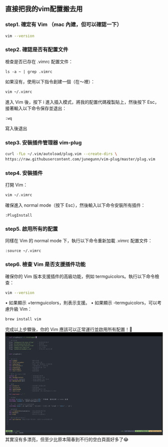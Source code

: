 ## 直接把我的vim配置搬去用

### step1. 確定有 Vim （mac 內建，但可以確認一下）
```bash
vim --version
```

### step2. 確認是否有配置文件
檢查是否已存在 .vimrc 配置文件：
```
ls -a ~ | grep .vimrc
```
如果沒有，使用以下指令創建一個（在～裡）：
```bash
vim ~/.vimrc
```
進入 Vim 後，按下 i 進入插入模式，將我的配置代碼複製貼上，然後按下 Esc，接著輸入以下命令保存並退出：

```vim
:wq
```
寫入後退出

### step3. 安裝插件管理器 vim-plug
```bash
curl -fLo ~/.vim/autoload/plug.vim --create-dirs \
https://raw.githubusercontent.com/junegunn/vim-plug/master/plug.vim
```

### step4. 安裝插件
打開 Vim：
```bash
vim ~/.vimrc
```
確保進入 normal mode（按下 Esc），然後輸入以下命令安裝所有插件：
```vim
:PlugInstall
```

### step5. 啟用所有的配置
同樣在 Vim 的 normal mode 下，執行以下命令重新加載 .vimrc 配置文件：
```vim
:source ~/.vimrc
```

### step6. 檢查 Vim 是否支援插件功能
確保你的 Vim 版本支援插件的高級功能，例如 termguicolors。執行以下命令檢查：
```bash
vim --version
```
•	如果顯示 +termguicolors，則表示支援。
•	如果顯示 -termguicolors，可以考慮升級 Vim：
```bash
brew install vim
```
完成以上步驟後，你的 Vim 應該可以正常運行並啟用所有配置！🎉
![picture](https://github.com/HsuHsingYu/Configure-Vim/blob/main/figure.png)
其實沒有多漂亮，但至少比原本陽春到不行的空白頁面好多了😂

